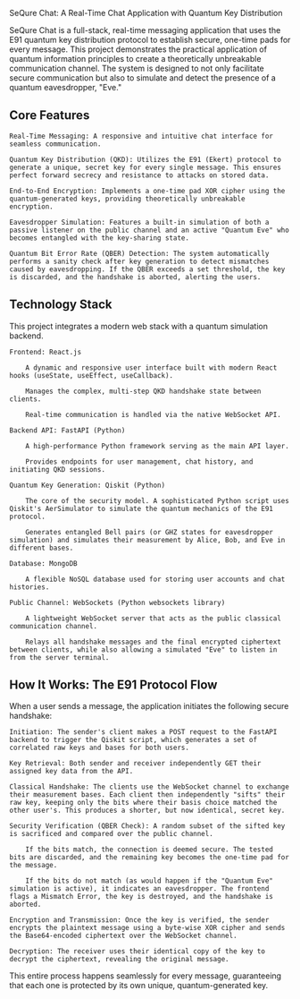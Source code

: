 SeQure Chat: A Real-Time Chat Application with Quantum Key Distribution

SeQure Chat is a full-stack, real-time messaging application that uses the E91 quantum key distribution protocol to establish secure, one-time pads for every message. This project demonstrates the practical application of quantum information principles to create a theoretically unbreakable communication channel. The system is designed to not only facilitate secure communication but also to simulate and detect the presence of a quantum eavesdropper, "Eve."

## Core Features

    Real-Time Messaging: A responsive and intuitive chat interface for seamless communication.

    Quantum Key Distribution (QKD): Utilizes the E91 (Ekert) protocol to generate a unique, secret key for every single message. This ensures perfect forward secrecy and resistance to attacks on stored data.

    End-to-End Encryption: Implements a one-time pad XOR cipher using the quantum-generated keys, providing theoretically unbreakable encryption.

    Eavesdropper Simulation: Features a built-in simulation of both a passive listener on the public channel and an active "Quantum Eve" who becomes entangled with the key-sharing state.

    Quantum Bit Error Rate (QBER) Detection: The system automatically performs a sanity check after key generation to detect mismatches caused by eavesdropping. If the QBER exceeds a set threshold, the key is discarded, and the handshake is aborted, alerting the users.

## Technology Stack

This project integrates a modern web stack with a quantum simulation backend.

    Frontend: React.js

        A dynamic and responsive user interface built with modern React hooks (useState, useEffect, useCallback).

        Manages the complex, multi-step QKD handshake state between clients.

        Real-time communication is handled via the native WebSocket API.

    Backend API: FastAPI (Python)

        A high-performance Python framework serving as the main API layer.

        Provides endpoints for user management, chat history, and initiating QKD sessions.

    Quantum Key Generation: Qiskit (Python)

        The core of the security model. A sophisticated Python script uses Qiskit's AerSimulator to simulate the quantum mechanics of the E91 protocol.

        Generates entangled Bell pairs (or GHZ states for eavesdropper simulation) and simulates their measurement by Alice, Bob, and Eve in different bases.

    Database: MongoDB

        A flexible NoSQL database used for storing user accounts and chat histories.

    Public Channel: WebSockets (Python websockets library)

        A lightweight WebSocket server that acts as the public classical communication channel.

        Relays all handshake messages and the final encrypted ciphertext between clients, while also allowing a simulated "Eve" to listen in from the server terminal.

## How It Works: The E91 Protocol Flow

When a user sends a message, the application initiates the following secure handshake:

    Initiation: The sender's client makes a POST request to the FastAPI backend to trigger the Qiskit script, which generates a set of correlated raw keys and bases for both users.

    Key Retrieval: Both sender and receiver independently GET their assigned key data from the API.

    Classical Handshake: The clients use the WebSocket channel to exchange their measurement bases. Each client then independently "sifts" their raw key, keeping only the bits where their basis choice matched the other user's. This produces a shorter, but now identical, secret key.

    Security Verification (QBER Check): A random subset of the sifted key is sacrificed and compared over the public channel.

        If the bits match, the connection is deemed secure. The tested bits are discarded, and the remaining key becomes the one-time pad for the message.

        If the bits do not match (as would happen if the "Quantum Eve" simulation is active), it indicates an eavesdropper. The frontend flags a Mismatch Error, the key is destroyed, and the handshake is aborted.

    Encryption and Transmission: Once the key is verified, the sender encrypts the plaintext message using a byte-wise XOR cipher and sends the Base64-encoded ciphertext over the WebSocket channel.

    Decryption: The receiver uses their identical copy of the key to decrypt the ciphertext, revealing the original message.

This entire process happens seamlessly for every message, guaranteeing that each one is protected by its own unique, quantum-generated key.
